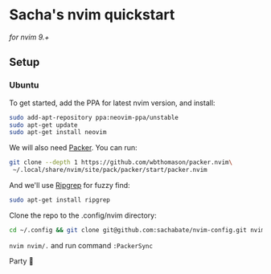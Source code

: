 # Sacha's nvim quickstart
*for nvim 9.+*

## Setup

### Ubuntu
To get started, add the PPA for latest nvim version, and install:
```bash
sudo add-apt-repository ppa:neovim-ppa/unstable
sudo apt-get update
sudo apt-get install neovim
```

We will also need [Packer](https://github.com/wbthomason/packer.nvim).
You can run:
```bash
git clone --depth 1 https://github.com/wbthomason/packer.nvim\
 ~/.local/share/nvim/site/pack/packer/start/packer.nvim
```

And we'll use [Ripgrep](https://github.com/BurntSushi/ripgrep) for fuzzy find:
```bash
sudo apt-get install ripgrep
```


Clone the repo to the .config/nvim directory:
```bash
cd ~/.config && git clone git@github.com:sachabate/nvim-config.git nvim
```


`nvim nvim/.` and run command `:PackerSync`


Party :tada:
